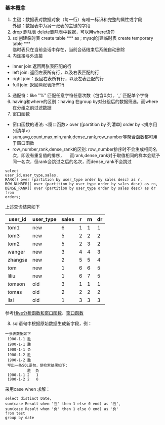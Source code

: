 ### 基本概念
1. 主键：数据表对数据对象（每一行）有唯一标识和完整的属性或字段   
   外键：数据表中为另一张表的主键的字段
2. drop 删除表  delete删除表中数据，可以用where语句
3. sql创建临时表 create table *** as ; mysql创建临时表 create temporary table ***    
   临时表只在当前会话中存在，当前会话结束后系统自动删除
4. 内连接与外连接
- inner join:返回两张表匹配的行
- left join: 返回左表所有行，以及右表匹配的行
- right join：返回右表所有行，以及左表匹配的行
- full join: 返回两张表所有行
5. 通配符：like "%" 匹配任意字符任意次数（包含0次），‘_’ 匹配单个字符
6. having和where的区别：having 在group by对分组后的数据筛选，而where在分组之前过滤数据
7. 窗口函数 
- 窗口函数的语法: <窗口函数> over ([partition by 列清单] order by <排序用列清单>)
- sum,avg,count,max,min,rank,dense_rank,row_number等聚合函数都可用于窗口函数
- row_number,rank,dense_rank的区别: row_number排序时不会生成相同名次，即没有重复值的排序，
　而rank,dense_rank对于取值相同的样本会赋予同一名次，但rank会跳过之后的名次，而dense_rank不会跳过
```
select
user_id,user_type,sales,
RANK() over (partition by user_type order by sales desc) as r,
ROW_NUMBER() over (partition by user_type order by sales desc) as rn,
DENSE_RANK() over (partition by user_type order by sales desc) as dr
from
orders;
```
上述查询结果如下

| user_id | user_type | sales |  r  | rn  | dr  |
| ------- | --------- | ----- | --- | --- | --- |
| tom1    | new       | 6     | 1   | 1   | 1   |
| tom3    | new       | 5     | 2   | 2   | 2   |
| tom2    | new       | 5     | 2   | 3   | 2   |
| wanger  | new       | 3     | 4   | 4   | 3   |
| zhangsa | new       | 2     | 5   | 5   | 4   |
| tom     | new       | 1     | 6   | 6   | 5   |
| liliu   | new       | 1     | 6   | 7   | 5   |
| tomson  | old       | 3     | 1   | 1   | 1   |
| tomas   | old       | 2     | 2   | 2   | 2   |
| lisi    | old       | 1     | 3   | 3   | 3   |

参考[Hive分析函数和窗口函数](https://www.jianshu.com/p/acc8b158daef)、[窗口函数](https://www.jianshu.com/p/679fd81f8d27)

8. sql语句中根据原始数据生成新字段，例：
```
一张表数据如下
 1900-1-1 胜
 1900-1-1 胜
 1900-1-1 负
 1900-1-2 胜
 1900-1-2 胜
 写出一条SQL语句，使检索结果如下:
          胜  负
 1900-1-1 2   1
 1900-1-2 2   0 
 ```
 采用case when 求解：
 ```
select distinct Date,
sum(case Result when '胜' then 1 else 0 end) as '胜',
sum(case Result when '负' then 1 else 0 end) as '负'
from test
group by date
 
 ```

